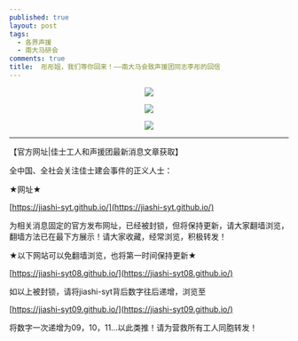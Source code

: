 ```yaml
---
published: true
layout: post
tags:
  - 各界声援
  - 南大马研会
comments: true
title:  彤彤姐，我们等你回来！——南大马会致声援团同志李彤的回信 
---
```


<p align="center"> <img src="https://api.superbed.cn/pic/5bb761ee9dc6d6a9834fab30"> </p>

<p align="center"> <img src="https://api.superbed.cn/pic/5bb761f39dc6d6a9834fab31"> </p>

<p align="center"> <img src="https://api.superbed.cn/pic/5bb762609dc6d6a9834fab35"> </p>


---
【官方网址|佳士工人和声援团最新消息文章获取】

全中国、全社会关注佳士建会事件的正义人士：

★网址★

[https://jiashi-syt.github.io/](https://jiashi-syt.github.io/)

为相关消息固定的官方发布网址，已经被封锁，但将保持更新，请大家翻墙浏览，翻墙方法已在最下方展示！请大家收藏，经常浏览，积极转发！


★以下网站可以免翻墙浏览，也将第一时间保持更新★

[https://jiashi-syt08.github.io/](https://jiashi-syt08.github.io/)

如以上被封锁，请将jiashi-syt背后数字往后递增，浏览至

[https://jiashi-syt09.github.io/](https://jiashi-syt09.github.io/)

将数字一次递增为09，10，11...以此类推！请为营救所有工人同胞转发！

